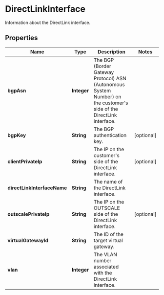

# DirectLinkInterface

Information about the DirectLink interface.

## Properties

| Name | Type | Description | Notes |
|------------ | ------------- | ------------- | -------------|
|**bgpAsn** | **Integer** | The BGP (Border Gateway Protocol) ASN (Autonomous System Number) on the customer&#39;s side of the DirectLink interface. |  |
|**bgpKey** | **String** | The BGP authentication key. |  [optional] |
|**clientPrivateIp** | **String** | The IP on the customer&#39;s side of the DirectLink interface. |  [optional] |
|**directLinkInterfaceName** | **String** | The name of the DirectLink interface. |  |
|**outscalePrivateIp** | **String** | The IP on the OUTSCALE side of the DirectLink interface. |  [optional] |
|**virtualGatewayId** | **String** | The ID of the target virtual gateway. |  |
|**vlan** | **Integer** | The VLAN number associated with the DirectLink interface. |  |



